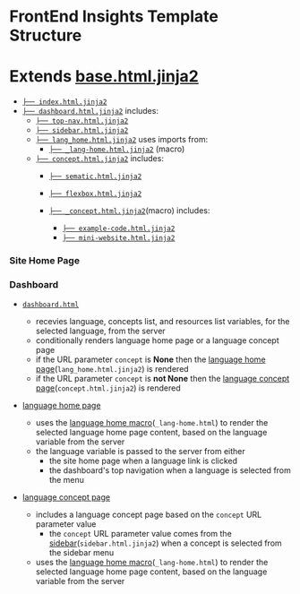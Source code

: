 # FrontEnd Insights Template Structure

# Extends [base.html.jinja2](./base.html)
- [`├── index.html.jinja2`](./index.html)
- [`├── dashboard.html.jinja2`](./dashboard/dashboard.html.jinja2) includes:
  - [`├── top-nav.html.jinja2`](./dashboard/top-nav.html.jinja2)
  - [`├── sidebar.html.jinja2`](./dashboard/sidebar.html.jinja2)
  - [`├── lang_home.html.jinja2`](./dashboard/lang_home.html.jinja2) uses imports from:
    - [`├── _lang-home.html.jinja2`](./dashboard/macros/_lang-home.html.jinja2) (macro)
  - [`├── concept.html.jinja2`](./dashboard/concept.html) includes:
    - [`├── sematic.html.jinja2`](./dashboard/langconcepts/htmlconcepts/sematic.html.jinja2)
    - [`├── flexbox.html.jinja2`](./dashboard/langconcepts/cssconcepts/flexbox.html.jinja2)


    - [`├── _concept.html.jinja2`](./dashboard/macros/_concept.html.jinja2)(macro) includes:
      - [`├── example-code.html.jinja2`](./dashboard/components/example-code.html.jinja2)
      - [`├── mini-website.html.jinja2`](./dashboard/components/mini-website.html.jinja2)
      


### Site Home Page

### Dashboard
- [`dashboard.html`](./dashboard/dashboard.html)
  - recevies language, concepts list, and resources list variables, for the selected language, from the server
  - conditionally renders language home page or a language concept page
  - if the URL parameter `concept` is **None** then the [language home page](./dashboard/lang_home.html.jinja2)(`lang_home.html.jinja2`) is rendered 
  - if the URL parameter `concept` is **not None** then the [language concept page](./dashboard/concept.html.jinja2)(`concept.html.jinja2`) is rendered

- [language home page](./dashboard/lang_home.html.jinja2)
  - uses the [language home macro](./dashboard/macros/_lang-home.html.jinja2)(`_lang-home.html`) to render the selected language home page content, based on the language variable from the server
  - the language variable is passed to the server from either
    - the site home page when a language link is clicked
    - the dashboard's top navigation when a language is selected from the menu

- [language concept page](./dashboard/concept.html.jinja2)
  - includes a language concept page based on the `concept` URL parameter value
    - the `concept` URL parameter value comes from the [sidebar](./dashboard/sidebar.html.jinja2)(`sidebar.html.jinja2`) when a concept is selected from the sidebar menu
  - uses the [language home macro](./dashboard/macros/_lang-home.html.jinja2)(`_lang-home.html`) to render the selected language home page content, based on the language variable from the server
